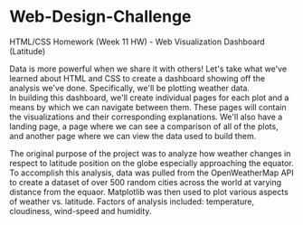 # Web-Design-Challenge
HTML/CSS Homework (Week 11 HW) - Web Visualization Dashboard (Latitude)

Data is more powerful when we share it with others! Let's take what we've learned about HTML and CSS to create a dashboard showing off the analysis we've done. Specifically, we'll be plotting weather data.\
In building this dashboard, we'll create individual pages for each plot and a means by which we can navigate between them. These pages will contain the visualizations and their corresponding explanations. We'll also have a landing page, a page where we can see a comparison of all of the plots, and another page where we can view the data used to build them.

The original purpose of the project was to analyze how weather changes in respect to latitude position on the globe especially approaching the equator. To accomplish this analysis, data was pulled from the OpenWeatherMap API to create a dataset of over 500 random cities across the world at varying distance from the equaor. Matplotlib was then used to plot various aspects of weather vs. latitude. Factors of analysis included: temperature, cloudiness, wind-speed and humidity.
